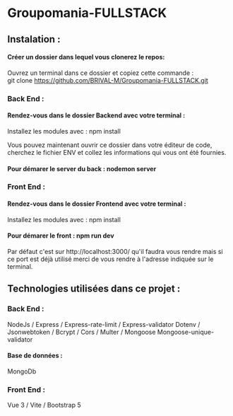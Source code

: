# Groupomania-FULLSTACK
## Instalation :
#### Créer un dossier dans lequel vous clonerez le repos:
Ouvrez un terminal dans ce dossier et copiez cette commande :  
git clone https://github.com/BRIVAL-M/Groupomania-FULLSTACK.git
### Back End :
#### Rendez-vous dans le dossier Backend avec votre terminal :

Installez les modules avec : npm install

Vous pouvez maintenant ouvrir ce dossier
dans votre éditeur de code, cherchez le fichier ENV 
et collez les informations qui vous ont été fournies.

#### Pour démarer le server du back : nodemon server

### Front End :
#### Rendez-vous dans le dossier Frontend avec votre terminal :
Installez les modules avec : npm install

#### Pour démarer le front : npm run dev
Par défaut c'est sur http://localhost:3000/ 
qu'il faudra vous rendre mais si ce port est déjà utilisé
merci de vous rendre à l'adresse indiquée sur le terminal.

## Technologies utilisées dans ce projet :
### Back End :
NodeJs / Express / Express-rate-limit / Express-validator 
Dotenv / Jsonwebtoken / Bcrypt / Cors / Multer / Mongoose
Mongoose-unique-validator
#### Base de données :
MongoDb

### Front End :
Vue 3 / Vite / Bootstrap 5

